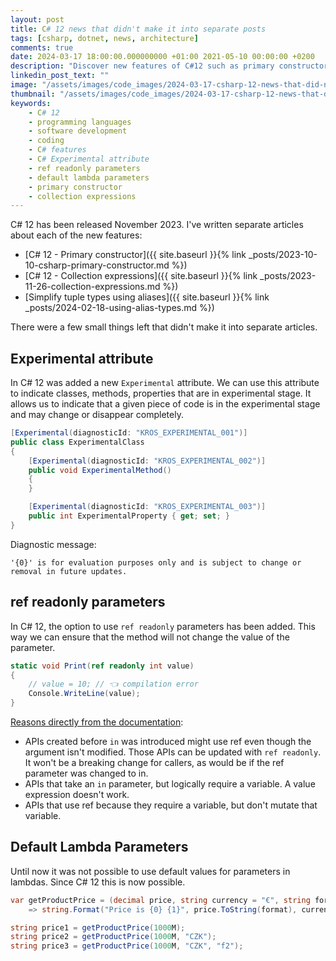 ```yaml
---
layout: post
title: C# 12 news that didn't make it into separate posts
tags: [csharp, dotnet, news, architecture]
comments: true
date: 2024-03-17 18:00:00.000000000 +01:00 2021-05-10 00:00:00 +0200
description: "Discover new features of C#12 such as primary constructors, collection expressions, and experimental attributes. Unleash the potential of modern C#."
linkedin_post_text: ""
image: "/assets/images/code_images/2024-03-17-csharp-12-news-that-did-not-make-it-into-separate-articles/cover.png"
thumbnail: "/assets/images/code_images/2024-03-17-csharp-12-news-that-did-not-make-it-into-separate-articles/cover.png"
keywords:
    - C# 12
    - programming languages
    - software development
    - coding
    - C# features
    - C# Experimental attribute
    - ref readonly parameters
    - default lambda parameters
    - primary constructor
    - collection expressions
---
```


C# 12 has been released November 2023. I've written separate articles about each of the new features:

- [C# 12 - Primary constructor]({{ site.baseurl }}{% link _posts/2023-10-10-csharp-primary-constructor.md %})
- [C# 12 - Collection expressions]({{ site.baseurl }}{% link _posts/2023-11-26-collection-expressions.md %})
- [Simplify tuple types using aliases]({{ site.baseurl }}{% link _posts/2024-02-18-using-alias-types.md %})

There were a few small things left that didn't make it into separate articles.

## Experimental attribute

In C# 12 was added a new `Experimental` attribute. We can use this attribute to indicate classes, methods, properties that are in experimental stage. 
It allows us to indicate that a given piece of code is in the experimental stage and may change or disappear completely.

```csharp
[Experimental(diagnosticId: "KROS_EXPERIMENTAL_001")]
public class ExperimentalClass
{
    [Experimental(diagnosticId: "KROS_EXPERIMENTAL_002")]
    public void ExperimentalMethod()
    {
    }

    [Experimental(diagnosticId: "KROS_EXPERIMENTAL_003")]
    public int ExperimentalProperty { get; set; }
}
```

Diagnostic message:

```
'{0}' is for evaluation purposes only and is subject to change or removal in future updates.
```

## ref readonly parameters

In C# 12, the option to use `ref readonly` parameters has been added. This way we can ensure that the method will not change the value of the parameter.

```csharp
static void Print(ref readonly int value)
{
    // value = 10; // 👈 compilation error
    Console.WriteLine(value);
}
```

[Reasons directly from the documentation](https://learn.microsoft.com/en-us/dotnet/csharp/language-reference/proposals/csharp-12.0/ref-readonly-parameters):

- APIs created before `in` was introduced might use ref even though the argument isn't modified. Those APIs can be updated with `ref readonly`. It won't be a breaking change for callers, as would be if the ref parameter was changed to in.
- APIs that take an `in` parameter, but logically require a variable. A value expression doesn't work.
- APIs that use ref because they require a variable, but don't mutate that variable.

## Default Lambda Parameters

Until now it was not possible to use default values for parameters in lambdas. Since C# 12 this is now possible.

```csharp
var getProductPrice = (decimal price, string currency = "€", string format = "f4")
    => string.Format("Price is {0} {1}", price.ToString(format), currency);

string price1 = getProductPrice(1000M);
string price2 = getProductPrice(1000M, "CZK");
string price3 = getProductPrice(1000M, "CZK", "f2");
```
